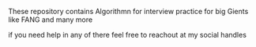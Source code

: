 These repository contains Algorithmn for interview practice for big Gients like FANG and many more

if you need help in any of there feel free to reachout at my social handles
